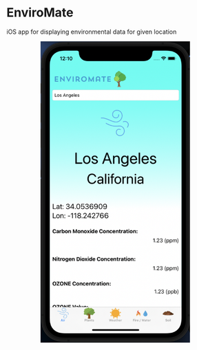 # EnviroMate
iOS app for displaying environmental data for given location

<p align="center">
  <img height="701px" width="347px" src="https://raw.githubusercontent.com/boydjc/EnviroMate/main/Screen%20Shot%202022-07-16%20at%2012.10.28%20PM.png"/>
</p>
